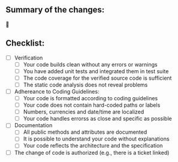 ## Summary of the changes:

:memo: 

## Checklist:

- [ ] Verification
  - [ ] Your code builds clean without any errors or warnings
  - [ ] You have added unit tests and integrated them in test suite
  - [ ] The code coverage for the verified source code is sufficient
  - [ ] The static code analysis does not reveal problems

- [ ] Adhereance to Coding Guidelines:
  - [ ] Your code is formatted according to coding guidelines
  - [ ] Your code does not contain hard-coded paths or labels
  - [ ] Numbers, currencies and date/time are localized
  - [ ] Your code handles errorss as close and specific as possible
     
- [ ] Documentation
  - [ ] All public methods and attributes are documented
  - [ ] It is possible to understand your code without explanations
  - [ ] Your code reflects the architecture and the specification

- [ ] The change of code is authorized (e.g., there is a ticket linked)
